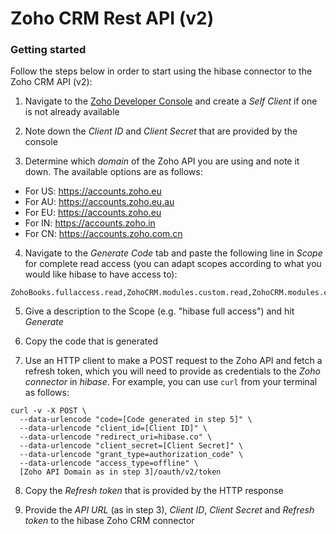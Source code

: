 # Zoho CRM Rest API (v2)

### Getting started

Follow the steps below in order to start using the hibase connector to the Zoho CRM API (v2):

1. Navigate to the [Zoho Developer Console](https://api-console.zoho.eu/) and create a _Self Client_ if one is not already available

2. Note down the *Client ID* and *Client Secret* that are provided by the console

3. Determine which *domain* of the Zoho API you are using and note it down. The available options are as follows:
  - For US: https://accounts.zoho.eu
  - For AU: https://accounts.zoho.eu.au
  - For EU: https://accounts.zoho.eu
  - For IN: https://accounts.zoho.in
  - For CN: https://accounts.zoho.com.cn

4. Navigate to the *Generate Code* tab and paste the following line in *Scope* for complete read access (you can adapt scopes according to what you would like hibase to have access to): 

```
ZohoBooks.fullaccess.read,ZohoCRM.modules.custom.read,ZohoCRM.modules.contacts.read,ZohoCRM.modules.read,ZohoCRM.settings.read,ZohoCRM.users.read,ZohoCRM.org.read,ZohoCRM.coql.read
```

5. Give a description to the Scope (e.g. "hibase full access") and hit *Generate*

6. Copy the code that is generated

7. Use an HTTP client to make a POST request to the Zoho API and fetch a refresh token, which you will need to provide as credentials to the *Zoho connector* in *hibase*. For example, you can use `curl` from your terminal as follows:

```
curl -v -X POST \
  --data-urlencode "code=[Code generated in step 5]" \
  --data-urlencode "client_id=[Client ID]" \
  --data-urlencode "redirect_uri=hibase.co" \
  --data-urlencode "client_secret=[Client Secret]" \
  --data-urlencode "grant_type=authorization_code" \
  --data-urlencode "access_type=offline" \
  [Zoho API Domain as in step 3]/oauth/v2/token
```

8. Copy the *Refresh token* that is provided by the HTTP response

9. Provide the *API URL* (as in step 3), *Client ID*, *Client Secret* and *Refresh token* to the hibase Zoho CRM connector